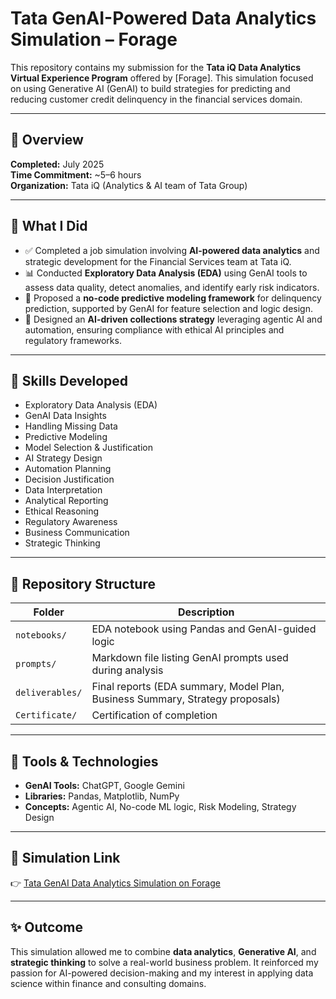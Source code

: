 # Tata GenAI-Powered Data Analytics Simulation – Forage

This repository contains my submission for the **Tata iQ Data Analytics Virtual Experience Program** offered by [Forage]. This simulation focused on using Generative AI (GenAI) to build strategies for predicting and reducing customer credit delinquency in the financial services domain.

---

## 📌 Overview

**Completed:** July 2025  
**Time Commitment:** ~5–6 hours  
**Organization:** Tata iQ (Analytics & AI team of Tata Group)

---

## 💼 What I Did

- ✅ Completed a job simulation involving **AI-powered data analytics** and strategic development for the Financial Services team at Tata iQ.  
- 📊 Conducted **Exploratory Data Analysis (EDA)** using GenAI tools to assess data quality, detect anomalies, and identify early risk indicators.  
- 🧠 Proposed a **no-code predictive modeling framework** for delinquency prediction, supported by GenAI for feature selection and logic design.  
- 🤖 Designed an **AI-driven collections strategy** leveraging agentic AI and automation, ensuring compliance with ethical AI principles and regulatory frameworks.

---

## 🧠 Skills Developed

- Exploratory Data Analysis (EDA)  
- GenAI Data Insights  
- Handling Missing Data  
- Predictive Modeling  
- Model Selection & Justification  
- AI Strategy Design  
- Automation Planning  
- Decision Justification  
- Data Interpretation  
- Analytical Reporting  
- Ethical Reasoning  
- Regulatory Awareness  
- Business Communication  
- Strategic Thinking

---

## 📁 Repository Structure

| Folder       | Description |
|--------------|-------------|
| `notebooks/` | EDA notebook using Pandas and GenAI-guided logic |
| `prompts/`   | Markdown file listing GenAI prompts used during analysis |
| `deliverables/` | Final reports (EDA summary, Model Plan, Business Summary, Strategy proposals) |
| `Certificate/`    | Certification of completion |

---

## 🧪 Tools & Technologies

- **GenAI Tools:** ChatGPT, Google Gemini  
- **Libraries:** Pandas, Matplotlib, NumPy  
- **Concepts:** Agentic AI, No-code ML logic, Risk Modeling, Strategy Design

---

## 🔗 Simulation Link

👉 [Tata GenAI Data Analytics Simulation on Forage](https://www.theforage.com/simulations/tata/data-analytics-t3zr)

---

## ✨ Outcome

This simulation allowed me to combine **data analytics**, **Generative AI**, and **strategic thinking** to solve a real-world business problem. It reinforced my passion for AI-powered decision-making and my interest in applying data science within finance and consulting domains.
